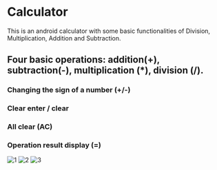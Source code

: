 # Calculator
This is an android calculator with some basic functionalities of Division, Multiplication, Addition and Subtraction.

## Four basic operations: addition(+), subtraction(-), multiplication (*), division (/).
### Changing the sign of a number (+/-)
### Clear enter / clear
### All clear (AC)
### Operation result display (=)
![1](https://user-images.githubusercontent.com/95271105/146746466-9d27a955-ed5c-4b6f-bf28-38a26368fad6.jpg)
![2](https://user-images.githubusercontent.com/95271105/146746479-28f11479-6391-40aa-801b-afa1be7ee784.jpg)
![3](https://user-images.githubusercontent.com/95271105/146746487-190433b6-6447-4bd1-b7f9-103589a5f10f.jpg)
